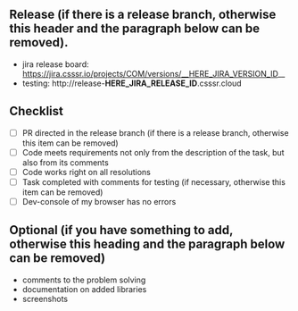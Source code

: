 ## Release (if there is a release branch, otherwise this header and the paragraph below can be removed).
* jira release board: https://jira.csssr.io/projects/COM/versions/__HERE_JIRA_VERSION_ID__
* testing: http://release-__HERE_JIRA_RELEASE_ID__.csssr.cloud

## Checklist
- [ ] PR directed in the release branch (if there is a release branch, otherwise this item can be removed)
- [ ] Code meets requirements not only from the description of the task, but also from its comments
- [ ] Code works right on all resolutions
- [ ] Task completed with comments for testing (if necessary, otherwise this item can be removed)
- [ ] Dev-console of my browser has no errors

## Optional (if you have something to add, otherwise this heading and the paragraph below can be removed)
* comments to the problem solving
* documentation on added libraries
* screenshots
